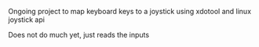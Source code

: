 Ongoing project to map keyboard keys to a joystick using xdotool and linux joystick api

Does not do much yet, just reads the inputs
